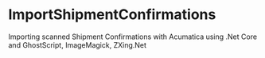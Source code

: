 # ImportShipmentConfirmations
Importing scanned Shipment Confirmations with Acumatica using .Net Core and GhostScript, ImageMagick, ZXing.Net
